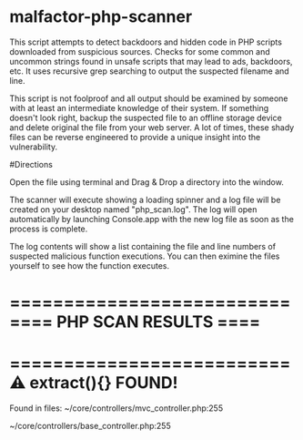 # malfactor-php-scanner

This script attempts to detect backdoors and hidden code in PHP scripts downloaded from suspicious sources.
Checks for some common and uncommon strings found in unsafe scripts that may lead to ads, backdoors, etc.
It uses recursive grep searching to output the suspected filename and line.

This script is not foolproof and all output should be examined by someone with at least an intermediate
knowledge of their system. If something doesn't look right, backup the suspected file to an offline
storage device and delete original the file from your web server. A lot of times, these shady files can
be reverse engineered to provide a unique insight into the vulnerability.


#Directions

Open the file using terminal and Drag & Drop a directory into the window.

The scanner will execute showing a loading spinner and a log file will be created on your desktop named "php_scan.log".  The log will open automatically by launching Console.app  with the new log file as soon as the process is complete.

The log contents will show a list containing the file and line numbers of suspected malicious function executions.  You can then eximine the files yourself to see how the function executes.




==========================
==== PHP SCAN RESULTS ====
==========================

==========================
⚠ extract(){} FOUND!
==========================
Found in files:
~/core/controllers/mvc_controller.php:255

~/core/controllers/base_controller.php:255
